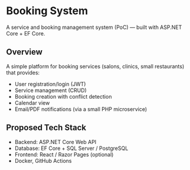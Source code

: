 # Booking System

A service and booking management system (PoC) — built with ASP.NET Core + EF Core.

## Overview
A simple platform for booking services (salons, clinics, small restaurants) that provides:
- User registration/login (JWT)
- Service management (CRUD)
- Booking creation with conflict detection
- Calendar view
- Email/PDF notifications (via a small PHP microservice)

## Proposed Tech Stack
- Backend: ASP.NET Core Web API
- Database: EF Core + SQL Server / PostgreSQL
- Frontend: React / Razor Pages (optional)
- Docker, GitHub Actions

